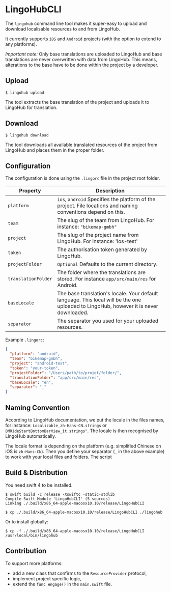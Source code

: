 # LingoHubCLI

The `lingohub` command line tool makes it super-easy to upload and download
localisable resources to and from LingoHub. 

It currently supports `iOS` and `Android` projects (with the option to extend
to any platforms).

*Important note:* Only base translations are uploaded to LingoHub and base
translations are never overwritten with data from LingoHub. This means, 
alterations to the base have to be done within the project by a developer.

## Upload

```
$ lingohub upload
```

The tool extracts the base translation of the project and uploads it to 
LingoHub for translation.

## Download

```
$ lingohub download
```

The tool downloads all available translated resources of the project from 
LingoHub and places them in the proper folder.

## Configuration

The configuration is done using the `.lingorc` file in the project root folder.

| Property | Description |
|-------------------|----------------------------------------------------------------------------------------------------------------------------------------|
| `platform` | `ios`, `android` Specifies the platform of the project. File locations and naming conventions depend on this. |
| `team` | The slug of the team from LingoHub. For instance: `"bikemap-gmbh"` |
| `project` | The slug of the project name from LingoHub. For instance: 'ios-test' |
| `token` | The authorisation token generated by LingoHub. |
| `projectFolder` | `Optional` Defaults to the current directory. |
| `translationFolder` | The folder where the translations are stored. For instance `app/src/main/res` for Android. |
| `baseLocale` | The base translation's locale. Your default language. This local will be the one uploaded to LingoHub, however it is never downloaded. |
| `separator` | The separator you used for your uploaded resources. |

Example `.lingorc`: 

```json
{
  "platform": "android",
  "team": "bikemap-gmbh",
  "project": "android-test",
  "token": "your-token",
  "projectFolder": "/Users/path/to/projet/folder/",
  "translationFolder": "app/src/main/res",
  "baseLocale": "en",
  "separator": "_"
}
```

## Naming Convention

According to LingoHub documentation, we put the locale in the files names, 
for instance: `Localizable_zh-Hans-CN.strings` or
`BMRideStartBottomBarView_it.strings"`. The locale is then recognised by 
LingoHub automatically.

The locale format is depending on the platform (e.g. simplified Chinese
on iOS is `zh-Hans-CN`). Then you define your separator (`_` in the above
example) to work with your local files and folders. The script 


## Build & Distribution

You need swift 4 to be installed.

```
$ swift build -c release -Xswiftc -static-stdlib
Compile Swift Module 'LingoHubCLI' (5 sources)
Linking ./.build/x86_64-apple-macosx10.10/release/LingoHubCLI

$ cp ./.build/x86_64-apple-macosx10.10/release/LingoHubCLI ./lingohub
```

Or to install globally:

```
$ cp -f ./.build/x86_64-apple-macosx10.10/release/LingoHubCLI /usr/local/bin/lingohub
```

## Contribution

To support more platforms:

* add a new class that confirms to the `ResourceProvider` protocol, 
* implement project specific logic,
* extend the `func engage()` in the `main.swift` file.